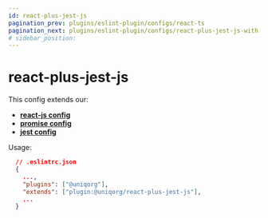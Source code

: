 ```yaml
---
id: react-plus-jest-js
pagination_prev: plugins/eslint-plugin/configs/react-ts
pagination_next: plugins/eslint-plugin/configs/react-plus-jest-js-with-ts
# sidebar_position: 
---
```


# react-plus-jest-js

This config extends our:
 -  **[react-js config](plugins/eslint-plugin/configs/esm-javascript.md)**
 -  **[promise config](plugins/eslint-plugin/configs/promise.md)**
 -  **[jest config](plugins/eslint-plugin/configs/jest.md)**


Usage:

```json
  // .eslintrc.json
  {
    ...,
    "plugins": ["@uniqorg"],
    "extends": ["plugin:@uniqorg/react-plus-jest-js"],
    ...
  }
```
